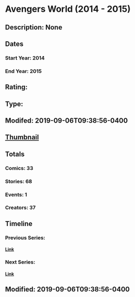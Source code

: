 # Avengers World (2014 - 2015)
## Description: None
## Dates
### Start Year: 2014
### End Year: 2015
## Rating: 
## Type: 
## Modifed: 2019-09-06T09:38:56-0400
## [Thumbnail](http://i.annihil.us/u/prod/marvel/i/mg/3/00/542eed5124307.jpg)
## Totals
### Comics: 33
### Stories: 68
### Events: 1
### Creators: 37
## Timeline
### Previous Series: 
#### [Link]()
### Next Series: 
#### [Link]()
## Modified: 2019-09-06T09:38:56-0400